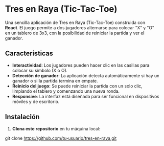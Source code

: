 # Tres en Raya (Tic-Tac-Toe)

Una sencilla aplicación de Tres en Raya (Tic-Tac-Toe) construida con **React**. El juego permite a dos jugadores alternarse para colocar "X" y "O" en un tablero de 3x3, con la posibilidad de reiniciar la partida y ver el ganador.

## Características

- **Interactividad**: Los jugadores pueden hacer clic en las casillas para colocar su símbolo (X o O).
- **Detección de ganador**: La aplicación detecta automáticamente si hay un ganador o si la partida termina en empate.
- **Reinicio del juego**: Se puede reiniciar la partida con un solo clic, limpiando el tablero y comenzando una nueva ronda.
- **Responsive**: La interfaz está diseñada para ser funcional en dispositivos móviles y de escritorio.

## Instalación

1. **Clona este repositorio** en tu máquina local:

 git clone https://github.com/tu-usuario/tres-en-raya.git
